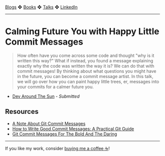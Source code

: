 [Blogs](../blogs.md) ❖ [Books](../books.md) ❖ [Talks](../talks.md) ❖ [LinkedIn](https://www.linkedin.com/in/victoriagonda/)

---

# Calming Future You with Happy Little Commit Messages

> How often have you come across some code and thought "why is it written this way?" What if instead, you found a message explaining exactly why the code was written the way it is? We can do that with commit messages! By thinking about what questions you might have in the future, you can become a commit message artist. In this talk, we will go over how you can paint happy little trees, er, messages into your commits for a calmer future you.

-   [Dev Around The Sun](https://devaroundthesun.org/) - _Submitted_

## Resources

-   [A Note About Git Commit Messages](https://tbaggery.com/2008/04/19/a-note-about-git-commit-messages.html)
-   [How to Write Good Commit Messages: A Practical Git Guide](https://www.freecodecamp.org/news/writing-good-commit-messages-a-practical-guide/)
-   [Git Commit Messages For The Bold And The Daring](https://medium.com/nulab/git-commit-messages-for-the-bold-and-the-daring-3cc91a91e29b)

---

If you like my work, consider [buying me a coffee ☕](https://www.buymeacoffee.com/96JjLEW)!
